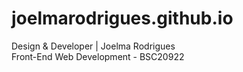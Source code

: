 # joelmarodrigues.github.io
Design &amp; Developer | Joelma Rodrigues  
Front-End Web Development - BSC20922  
